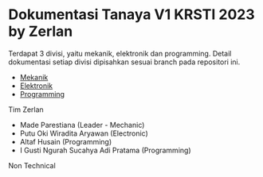 # Dokumentasi Tanaya V1 KRSTI 2023 by Zerlan
Terdapat 3 divisi, yaitu mekanik, elektronik dan programming.
Detail dokumentasi setiap divisi dipisahkan sesuai branch pada repositori ini.
- [Mekanik](https://github.com/IPB-Robotic-Club/tanaya-v1-krsti-2023/tree/mechanic)
- [Elektronik](https://github.com/IPB-Robotic-Club/tanaya-v1-krsti-2023/tree/electro)
- [Programming](https://github.com/IPB-Robotic-Club/tanaya-v1-krsti-2023/tree/programming)

Tim Zerlan
- Made Parestiana (Leader - Mechanic)
- Putu Oki Wiradita Aryawan (Electronic)
- Altaf Husain (Programming)
- I Gusti Ngurah Sucahya Adi Pratama (Programming)

Non Technical


